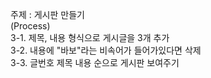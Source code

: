 주제 : 게시판 만들기 <br>
(Process)<br>
3-1. 제목, 내용 형식으로 게시글을 3개 추가<br>
3-2. 내용에 "바보"라는 비속어가 들어가있다면 삭제<br>
3-3. 글번호 제목 내용 순으로 게시판 보여주기
